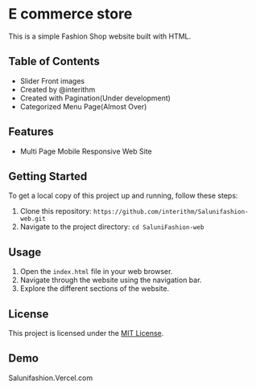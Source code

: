 # E commerce store

This is a simple Fashion Shop website built with HTML.

## Table of Contents
- Slider Front images
- Created by @interithm
- Created with Pagination(Under development)
- Categorized Menu Page(Almost Over)

## Features
- Multi Page Mobile Responsive Web Site

## Getting Started
To get a local copy of this project up and running, follow these steps:

1. Clone this repository: `https://github.com/interithm/Salunifashion-web.git`
2. Navigate to the project directory: `cd SaluniFashion-web`

## Usage
1. Open the `index.html` file in your web browser.
2. Navigate through the website using the navigation bar.
3. Explore the different sections of the website.


## License
This project is licensed under the [MIT License](LICENSE).


## Demo
Salunifashion.Vercel.com









